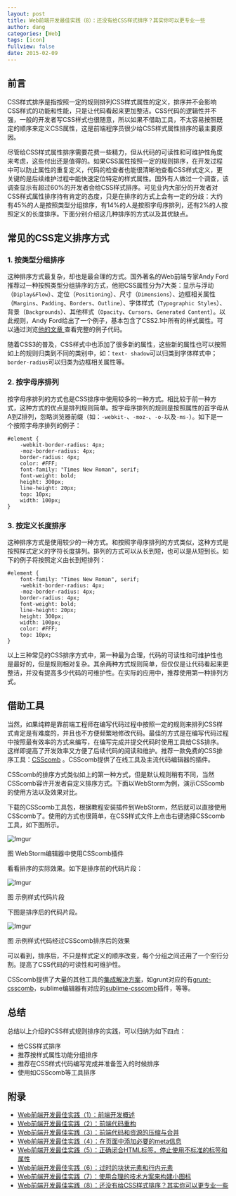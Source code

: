 ```yaml
---
layout: post
title: Web前端开发最佳实践（8）：还没有给CSS样式排序？其实你可以更专业一些
author: dang
categories: [Web]
tags: [icon]
fullview: false
date: 2015-02-09
---
```


## 前言

CSS样式排序是指按照一定的规则排列CSS样式属性的定义，排序并不会影响CSS样式的功能和性能，只是让代码看起来更加整洁。CSS代码的逻辑性并不强，一般的开发者写CSS样式也很随意，所以如果不借助工具，不太容易按照既定的顺序来定义CSS属性，这是前端程序员很少给CSS样式属性排序的最主要原因。

尽管给CSS样式属性排序需要花费一些精力，但从代码的可读性和可维护性角度来考虑，这些付出还是值得的。如果CSS属性按照一定的规则排序，在开发过程中可以防止属性的重复定义，代码的检查者也能很清晰地查看CSS样式定义，更关键的是后续维护过程中能快速定位特定的样式属性。国外有人做过一个调查，该调查显示有超过60%的开发者会给CSS样式排序。可见业内大部分的开发者对CSS样式属性排序持有肯定的态度，只是在排序的方式上会有一定的分歧：大约有45%的人是按照类型分组排序，有14%的人是按照字母序排列，还有2%的人按照定义的长度排序。下面分别介绍这几种排序的方式以及其优缺点。

<!-- more -->
## 常见的CSS定义排序方式

### 1. 按类型分组排序

这种排序方式最复杂，却也是最合理的方式。国外著名的Web前端专家Andy Ford推荐过一种按照类型分组排序的方式，他把CSS属性分为7大类：显示与浮动（`Diplay&Flow`）、定位（`Positioning`）、尺寸（`Dimensions`）、边框相关属性（`Margins`、`Padding`、`Borders`、`Outline`）、字体样式（`Typographic Styles`）、背景（`Backgrounds`）、其他样式（`Opacity`、`Cursors`、`Generated Content`）。以此规则，Andy Ford给出了一个例子，基本包含了CSS2.1中所有的样式属性。可以通过浏览[他的文章 ](http://www.dang-jian.com/?p=320)查看完整的例子代码。

随着CSS3的普及，CSS样式中也添加了很多新的属性，这些新的属性也可以按照如上的规则归类到不同的类别中，如：`text-
shadow`可以归类到字体样式中；`border-radius`可以归类为边框相关属性等。

### 2. 按字母序排列
按字母序排列的方式也是CSS排序中使用较多的一种方式。相比较于前一种方式，这种方式的优点是排列规则简单。按字母序排列的规则是按照属性的首字母从A到Z排列，忽略浏览器前缀（如：`-webkit-`、`-moz-`、`-o-`以及`-ms-`）。如下是一个按照字母序排列的例子：

	#element {
	    -webkit-border-radius: 4px;
	    -moz-border-radius: 4px;
	    border-radius: 4px;
	    color: #FFF;
	    font-family: "Times New Roman", serif;
	    font-weight: bold;
	    height: 300px;
	    line-height: 20px;
	    top: 10px;
	    width: 100px;
	}

### 3. 按定义长度排序

这种排序方式是使用较少的一种方式。和按照字母序排列的方式类似，这种方式是按照样式定义的字符长度排列。排列的方式可以从长到短，也可以是从短到长。如下的例子将按照定义由长到短排列：


	#element {
	    font-family: "Times New Roman", serif;
	    -webkit-border-radius: 4px;
	    -moz-border-radius: 4px;
	    border-radius: 4px;
	    font-weight: bold;
	    line-height: 20px;
	    height: 300px;
	    width: 100px;
	    color: #FFF;
	    top: 10px;
	}

以上三种常见的CSS排序方式中，第一种最为合理，代码的可读性和可维护性也是最好的，但是规则相对复杂。其余两种方式规则简单，但仅仅是让代码看起来更整洁，并没有提高多少代码的可维护性。在实际的应用中，推荐使用第一种排列方式。

## 借助工具

当然，如果纯粹是靠前端工程师在编写代码过程中按照一定的规则来排列CSS样式肯定是有难度的，并且也不方便频繁地修改代码。最佳的方式是在编写代码过程中按照最有效率的方式来编写，在编写完成并提交代码时使用工具给CSS排序。这样即提高了开发效率又方便了后续代码的阅读和维护。推荐一款免费的CSS排序工具：[CSScomb](http://csscomb.com) 。CSScomb提供了在线工具及主流代码编辑器的插件。

CSScomb的排序方式类似如上的第一种方式，但是默认规则稍有不同，当然CSScomb容许开发者自定义排序方式。下面以WebStorm为例，演示CSScomb的使用方法以及效果对比。

下载的CSScomb工具包，根据教程安装插件到WebStorm，然后就可以直接使用CSScomb了。使用的方式也很简单，在CSS样式文件上点击右键选择CSScomb工具，如下图所示。

 ![Imgur](http://i.imgur.com/2Lag3YI.png)

图 WebStorm编辑器中使用CSScomb插件

看看排序的实际效果。如下是排序前的代码片段：

 ![Imgur](http://i.imgur.com/fCxTv1a.png)

图 示例样式代码片段

下图是排序后的代码片段。

 ![Imgur](http://i.imgur.com/onbi7Tr.png)

图 示例样式代码经过CSScomb排序后的效果


可以看到，排序后，不只是样式定义的顺序改变，每个分组之间还用了一个空行分割。提高了CSS代码的可读性和可维护性。

CSScomb提供了大量的其他工具的[集成解决方案](https://github.com/csscomb)，如grunt对应的有[grunt-csscomb](https://github.com/csscomb/grunt-csscomb)，sublime编辑器有对应的[sublime-csscomb](https://github.com/csscomb/sublime-csscomb)插件，等等。

## 总结

总结以上介绍的CSS样式规则排序的实践，可以归纳为如下四点：

* 给CSS样式排序
* 推荐按样式属性功能分组排序
* 推荐在CSS样式代码编写完成并准备签入的时候排序
* 使用如CSScomb等工具排序

## 附录

* [Web前端开发最佳实践（1）：前端开发概述](http://www.cnblogs.com/dangjian/p/4228313.html)
* [Web前端开发最佳实践（2）：前端代码重构](http://www.cnblogs.com/dangjian/p/4233049.html)
* [Web前端开发最佳实践（3）：前端代码和资源的压缩与合并](http://www.cnblogs.com/dangjian/p/4233049.html)
* [Web前端开发最佳实践（4）：在页面中添加必要的meta信息](http://www.cnblogs.com/dangjian/p/4235505.html)
* [Web前端开发最佳实践（5）：正确闭合HTML标签，停止使用不标准的标签和属性](http://www.cnblogs.com/dangjian/p/4238150.html)
* [Web前端开发最佳实践（6）：过时的块状元素和行内元素](http://www.cnblogs.com/dangjian/p/4249205.html)
* [Web前端开发最佳实践（7）：使用合理的技术方案来构建小图标](http://www.cnblogs.com/dangjian/p/4268463.html)
* [Web前端开发最佳实践（8）：还没有给CSS样式排序？其实你可以更专业一些](http://www.cnblogs.com/dangjian/p/4281004.html)